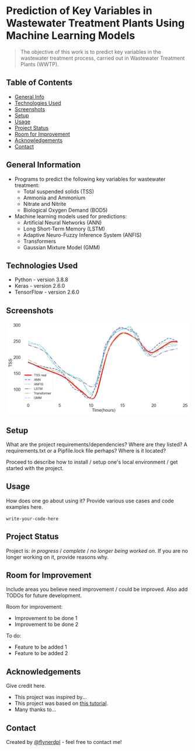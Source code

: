 # Prediction of Key Variables in Wastewater Treatment Plants Using Machine Learning Models
> The objective of this work is to predict key variables in the wastewater treatment process, carried out in Wastewater Treatment Plants (WWTP).


## Table of Contents
* [General Info](#general-information)
* [Technologies Used](#technologies-used)
* [Screenshots](#screenshots)
* [Setup](#setup)
* [Usage](#usage)
* [Project Status](#project-status)
* [Room for Improvement](#room-for-improvement)
* [Acknowledgements](#acknowledgements)
* [Contact](#contact)
<!-- * [License](#license) -->


## General Information
* Programs to predict the following key variables for wastewater treatment:
  * Total suspended solids (TSS)
  * Ammonia and Ammonium
  * Nitrate and Nitrite
  * Biological Oxygen Demand (BOD5)
* Machine learning models used for predictions:
  * Artificial Neural Networks (ANN)
  * Long Short-Term Memory (LSTM)
  * Adaptive Neuro-Fuzzy Inference System (ANFIS)
  * Transformers
  * Gaussian Mixture Model (GMM)
<!-- You don't have to answer all the questions - just the ones relevant to your project. -->


## Technologies Used
- Python - version 3.8.8
- Keras - version 2.6.0
- TensorFlow - version 2.6.0


## Screenshots
![Forecast results](Figures/f2.png)
<!-- If you have screenshots you'd like to share, include them here. -->


## Setup
What are the project requirements/dependencies? Where are they listed? A requirements.txt or a Pipfile.lock file perhaps? Where is it located?

Proceed to describe how to install / setup one's local environment / get started with the project.


## Usage
How does one go about using it?
Provide various use cases and code examples here.

`write-your-code-here`


## Project Status
Project is: _in progress_ / _complete_ / _no longer being worked on_. If you are no longer working on it, provide reasons why.


## Room for Improvement
Include areas you believe need improvement / could be improved. Also add TODOs for future development.

Room for improvement:
- Improvement to be done 1
- Improvement to be done 2

To do:
- Feature to be added 1
- Feature to be added 2


## Acknowledgements
Give credit here.
- This project was inspired by...
- This project was based on [this tutorial](https://www.example.com).
- Many thanks to...


## Contact
Created by [@flynerdpl](https://www.flynerd.pl/) - feel free to contact me!


<!-- Optional -->
<!-- ## License -->
<!-- This project is open source and available under the [... License](). -->

<!-- You don't have to include all sections - just the one's relevant to your project -->
